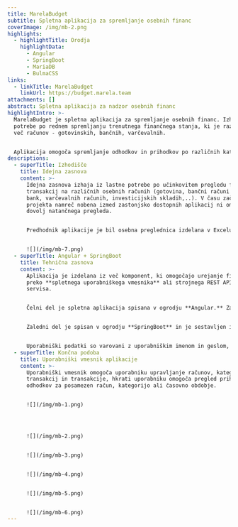 ```yaml
---
title: MarelaBudget
subtitle: Spletna aplikacija za spremljanje osebnih financ
coverImage: /img/mb-2.png
highlights:
  - highlightTitle: Orodja
    highlightData:
      - Angular
      - SpringBoot
      - MariaDB
      - BulmaCSS
links:
  - linkTitle: MarelaBudget
    linkUrl: https://budget.marela.team
attachments: []
abstract: Spletna aplikacija za nadzor osebnih financ
highlightIntro: >-
  MarelaBudget je spletna aplikacija za spremljanje osebnih financ. Izhaja iz
  potrebe po rednem spremljanju trenutnega finančnega stanja, ki je razdeljen na
  več računov - gotovinskih, bančnih, varčevalnih.


  Aplikacija omogoča spremljanje odhodkov in prihodkov po različnih kategorija, časovnih obdobjih in računih.
descriptions:
  - superTitle: Izhodišče
    title: Idejna zasnova
    content: >-
      Idejna zasnova izhaja iz lastne potrebe po učinkovitem pregledu finančnih
      transakcij na različnih osebnih računih (gotovina, bančni računi različnih
      bank, varčevalnih računih, investicijskih skladih,..). V času začetka
      projekta namreč nobena izmed zastonjsko dostopnih aplikacij ni omogočala
      dovolj natančnega pregleda.


      Predhodnik aplikacije je bil osebna preglednica izdelana v Excelu, ki je pa omogočala zgolj mesečni pregled s premalo dodatnih funkcionalnosti.


      ![](/img/mb-7.png)
  - superTitle: Angular + SpringBoot
    title: Tehnična zasnova
    content: >-
      Aplikacija je izdelana iz več komponent, ki omogočajo urejanje financ
      preko **spletnega uporabniškega vmesnika** ali strojnega REST API
      servisa. 


      Čelni del je spletna aplikacija spisana v ogrodju **Angular.** Za hitrejše prototipiranje uporabniškega vmesnika je bila uporabljena **BulmaCSS,** grafični elementi sledijo jeziku **Fluent.**


      Zaledni del je spisan v ogrodju **SpringBoot** in je sestavljen iz poslovne logike, spletnega vmesnika REST API in **Hibernate** nivoja za povezavo na podatkovno bazo **MariaDB.** Celotno bazno logiko tako upravlja zaledni sistem brez potrebe po "ročnih" posegih SQL.


      Uporabniški podatki so varovani z uporabniškim imenom in geslom, posamezni zahtevki so avtorizirani z uporabo **žetona JWT.**
  - superTitle: Končna podoba
    title: Uporabniški vmesnik aplikacije
    content: >-
      Uporabniški vmesnik omogoča uporabniku upravljanje računov, kategorij
      transakcij in transakcije, hkrati uporabniku omogoča pregled prihodkov in
      odhodkov za posamezen račun, kategorijo ali časovno obdobje.


      ![](/img/mb-1.png)




      ![](/img/mb-2.png)


      ![](/img/mb-3.png)


      ![](/img/mb-4.png)


      ![](/img/mb-5.png)


      ![](/img/mb-6.png)
---
```

